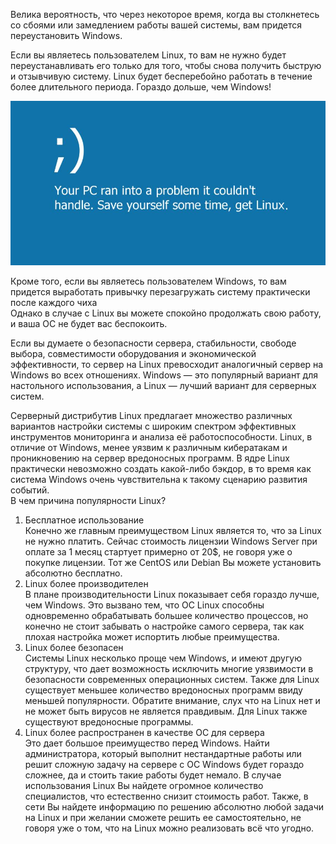 Велика вероятность, что через некоторое время, когда вы столкнетесь со сбоями или замедлением работы вашей системы, вам придется переустановить Windows.


Если вы являетесь пользователем Linux, то вам не нужно будет переустанавливать его только для того, чтобы снова получить быструю и отзывчивую систему. Linux будет бесперебойно работать в течение более длительного периода. Гораздо дольше, чем Windows!


![image20.png](./images/ispolzovaniie-v-kachiestvie-sierviernoi-os-i-stabilnost_1.png)


Кроме того, если вы являетесь пользователем Windows, то вам придется выработать привычку перезагружать систему практически после каждого чиха  
Однако в случае с Linux вы можете спокойно продолжать свою работу, и ваша ОС не будет вас беспокоить.


Если вы думаете о безопасности сервера, стабильности, свободе выбора, совместимости оборудования и экономической эффективности, то сервер на Linux превосходит аналогичный сервер на Windows во всех отношениях. Windows — это популярный вариант для настольного использования, а Linux — лучший вариант для серверных систем.


Серверный дистрибутив Linux предлагает множество различных вариантов настройки системы с широким спектром эффективных инструментов мониторинга и анализа её работоспособности. Linux, в отличие от Windows, менее уязвим к различным кибератакам и проникновению на сервер вредоносных программ. В ядре Linux практически невозможно создать какой-либо бэкдор, в то время как система Windows очень чувствительна к такому сценарию развития событий.  
В чем причина популярности Linux?


1. Бесплатное использование  
Конечно же главным преимуществом Linux является то, что за Linux не нужно платить. Сейчас стоимость лицензии Windows Server при оплате за 1 месяц стартует примерно от 20$, не говоря уже о покупке лицензии. Тот же CentOS или Debian Вы можете установить абсолютно бесплатно.
2. Linux более производителен  
В плане производительности Linux показывает себя гораздо лучше, чем Windows. Это вызвано тем, что ОС Linux способны одновременно обрабатывать большее количество процессов, но конечно не стоит забывать о настройке самого сервера, так как плохая настройка может испортить любые преимущества.
3. Linux более безопасен  
Системы Linux несколько проще чем Windows, и имеют другую структуру, что дает возможность исключить многие уязвимости в безопасности современных операционных систем. Также для Linux существует меньшее количество вредоносных программ ввиду меньшей популярности. Обратите внимание, слух что на Linux нет и не может быть вирусов не является правдивым. Для Linux также существуют вредоносные программы.
4. Linux более распространен в качестве ОС для сервера  
Это дает большое преимущество перед Windows. Найти администратора, который выполнит нестандартные работы или решит сложную задачу на сервере с ОС Windows будет гораздо сложнее, да и стоить такие работы будет немало. В случае использования Linux Вы найдете огромное количество специалистов, что естественно снизит стоимость работ. Также, в сети Вы найдете информацию по решению абсолютно любой задачи на Linux и при желании сможете решить ее самостоятельно, не говоря уже о том, что на Linux можно реализовать всё что угодно.
